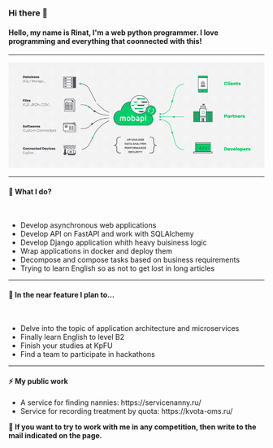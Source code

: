 ### Hi there 👋
<h4>Hello, my name is <b>Rinat</b>, I'm a web python programmer. I love programming and everything that coonnected with this!</h4>
<hr />

  <p align="center">
    <img src="https://github.com/RunatK/RunatK/blob/main/api.gif"/>
  </p>

<hr />
<h4><b>🔭 What I do?</b></h4>
<br />
<ul>
  <li>Develop asynchronous web applications</li>
  <li>Develop API on FastAPI and work with SQLAlchemy</li>
  <li>Develop Django application whith heavy buisiness logic</li>
  <li>Wrap applications in docker and deploy them</li>
  <li>Decompose and compose tasks based on business requirements</li>
  <li>Trying to learn English so as not to get lost in long articles</li>
</ul>
<hr />
<h4><b>🌱 In the near feature I plan to...</b></h4>
<br />
<ul>
  <li>Delve into the topic of application architecture and microservices</li>
  <li>Finally learn English to level B2</li>
  <li>Finish your studies at KpFU</li>
  <li>Find a team to participate in hackathons</li>
</ul>
<hr />
<h4><b>⚡ My public work</b></h4>
<ul>
  <li>A service for finding nannies: https://servicenanny.ru/</li>
  <li>Service for recording treatment by quota: https://kvota-oms.ru/</li>
</ul>
<strong>💬 If you want to try to work with me in any competition, then write to the mail indicated on the page.</strong>
<!--
**RunatK/RunatK** is a ✨ _special_ ✨ repository because its `README.md` (this file) appears on your GitHub profile.

Here are some ideas to get you started:

- 🔭 I’m currently working on ...
- 🌱 I’m currently learning ...
- 👯 I’m looking to collaborate on ...
- 🤔 I’m looking for help with ...
- 💬 Ask me about ...
- 📫 How to reach me: ...
- 😄 Pronouns: ...
- ⚡ Fun fact: ...
-->
